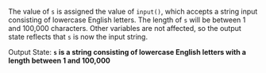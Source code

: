 The value of `s` is assigned the value of `input()`, which accepts a string input consisting of lowercase English letters. The length of `s` will be between 1 and 100,000 characters. Other variables are not affected, so the output state reflects that `s` is now the input string.

Output State: **`s` is a string consisting of lowercase English letters with a length between 1 and 100,000**